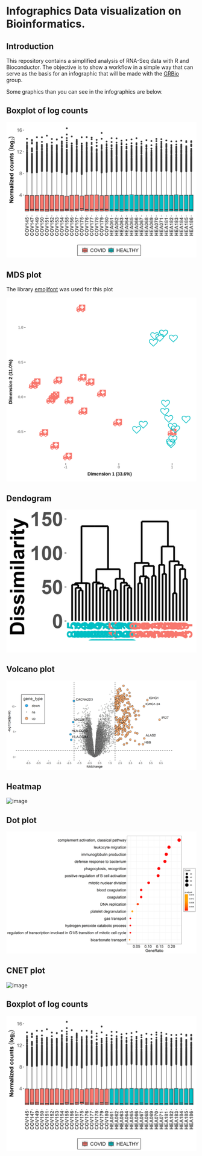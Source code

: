 # Infographics Data visualization on Bioinformatics.

## Introduction

This repository contains a simplified analysis of RNA-Seq data with R and Bioconductor. The objective is to show a workflow in a simple way that can serve as the basis for an infographic that will be made with the [GRBio](http://grbio.upc.edu) group.

Some graphics than you can see in the infographics are below.

## Boxplot of log counts

![image](figures/boxplot.png)

## MDS plot

The library [emojifont](https://cran.r-project.org/web/packages/emojifont/vignettes/emojifont.html) was used for this plot

![image](figures/MDS_emotis.png)

## Dendogram

![image](figures/dendograma.png)

## Volcano plot

![image](figures/vp2.png)


## Heatmap

![image](figures/pheatmap_transp.png)



## Dot plot

![image](figures/dotplot_transp.png)

## CNET plot

![image](figures/cnetplot_transp.png)

## Boxplot of log counts

![image](figures/boxplot.png)